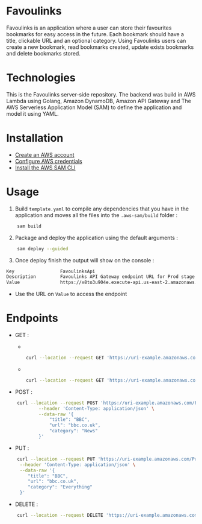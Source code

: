 # Favoulinks
Favoulinks is an application where a user can store their favourites bookmarks for easy access in the future. Each bookmark should have a title, clickable URL and an optional category. Using Favoulinks users can create a new bookmark, read bookmarks created, update exists bookmarks and delete bookmarks stored.

# Technologies
This is the Favoulinks server-side repository. The backend was build in AWS Lambda using Golang, Amazon DynamoDB, Amazon API Gateway and The AWS Serverless Application Model (SAM) to define the application and model it using YAML.

# Installation
   * [Create an AWS account](https://aws.amazon.com/)
   * [Configure AWS credentials](https://docs.aws.amazon.com/cli/latest/userguide/cli-configure-quickstart.html)
   * [Install the AWS SAM CLI](https://docs.aws.amazon.com/serverless-application-model/latest/developerguide/serverless-sam-cli-install.html)

# Usage
1. Build `template.yaml` to compile any dependencies that you have in the application and moves all the files into the `.aws-sam/build` folder :
```bash
    sam build
```
2. Package and deploy the application using the default arguments :
```bash 
    sam deploy --guided
```
3. Once deploy finish the output will show on the console :
```bash 
Key                 FavoulinksApi
Description         Favoulinks API Gateway endpoint URL for Prod stage
Value               https://x8to3u904e.execute-api.us-east-2.amazonaws.com/Prod/favoulinks/
```
   * Use the URL on `Value` to access the endpoint
# Endpoints
* GET :

    * 
    ```bash 
        curl --location --request GET 'https://uri-example.amazonaws.com/Prod/favoulinks/'
     ```
    * 
    ```bash 
        curl --location --request GET 'https://uri-example.amazonaws.com/Prod/favoulinks/?url=bbc.co.uk'
     ```
* POST :
```bash 
    curl --location --request POST 'https://uri-example.amazonaws.com/Prod/favoulinks/' \
            --header 'Content-Type: application/json' \
            --data-raw '{
                "title": "BBC",
                "url": "bbc.co.uk",
                "category": "News"
            }'
```
* PUT : 
```bash 
    curl --location --request PUT 'https://uri-example.amazonaws.com/Prod/favoulinks/' \
     --header 'Content-Type: application/json' \
     --data-raw '{
        "title": "BBC",
        "url": "bbc.co.uk",
        "category": "Everything"
     }'
```
* DELETE :
```bash 
    curl --location --request DELETE 'https://uri-example.amazonaws.com/Prod/favoulinks/?url=bbc.co.uk'
```
